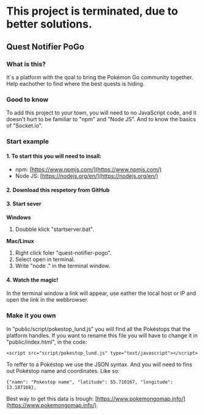 # This project is terminated, due to better solutions.
## Quest Notifier PoGo
### What is this?
It´s a platform with the qoal to bring the Pokémon Go community together. Help eachother to find where the best quests is hiding.
### Good to know
To add this project to your town, you will need to no JavaScript code, and it doesn't hurt to be familiar to "npm" and "Node JS". And to know the basics of "Socket.io".
### Start example
#### 1. To start this you will need to insall:
* npm: [https://www.npmjs.com/](https://www.npmjs.com/)
* Node JS: [https://nodejs.org/en/](https://nodejs.org/en/)
#### 2. Download this respetory from GitHub
#### 3. Start sever
**Windows**
1. Doubble klick "startserver.bat".

**Mac/Linux**
1. Right click foler "quest-notifier-pogo".
2. Select open in terminal.
3. Write "node ." in the terminal window.
#### 4. Watch the magic!
In the terminal window a link will appear, use eather the local host or IP and open the link in the webbrowser.
### Make it you own
In "public/script/pokestop_lund.js" you will find all the Pokéstops that the platform handles.
If you want to rename this file you will have to change it in "public/index.html", in the code:
```
<script src="script/pokestop_lund.js" type="text/javascript"></script>
```
To reffer to a Pokéstop we use the JSON syntax. And you will need to fins out Pokéstop name and coordinates. Like so:
```
{"namn": "Pokestop name", "latitude": 55.710167, "longitude": 13.187168},
```
Best way to get this data is trough: [https://www.pokemongomap.info/](https://www.pokemongomap.info/).
